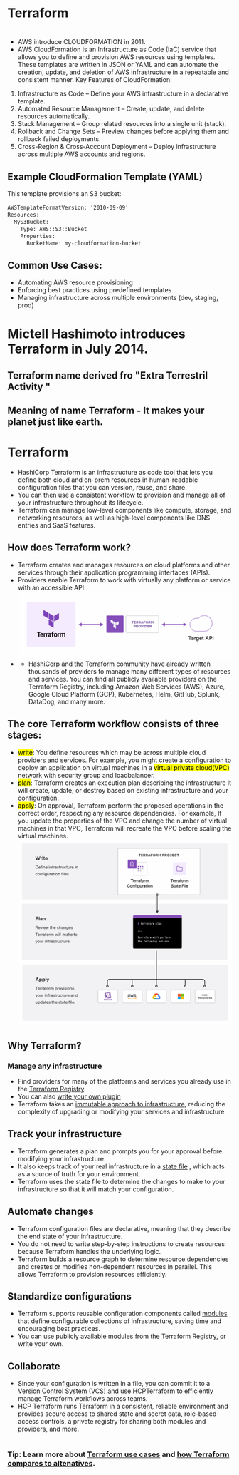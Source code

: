 # Terraform

#

- AWS introduce CLOUDFORMATION in 2011.
- AWS CloudFormation is an Infrastructure as Code (IaC) service that allows you to define and provision AWS resources using templates. These templates are written in JSON or YAML and can automate the creation, update, and deletion of AWS infrastructure in a repeatable and consistent manner.
  Key Features of CloudFormation:

1. Infrastructure as Code – Define your AWS infrastructure in a declarative template.
2. Automated Resource Management – Create, update, and delete resources automatically.
3. Stack Management – Group related resources into a single unit (stack).
4. Rollback and Change Sets – Preview changes before applying them and rollback failed deployments.
5. Cross-Region & Cross-Account Deployment – Deploy infrastructure across multiple AWS accounts and regions.

## Example CloudFormation Template (YAML)

This template provisions an S3 bucket:

```
AWSTemplateFormatVersion: '2010-09-09'
Resources:
  MyS3Bucket:
    Type: AWS::S3::Bucket
    Properties:
      BucketName: my-cloudformation-bucket

```

## Common Use Cases:

- Automating AWS resource provisioning
- Enforcing best practices using predefined templates
- Managing infrastructure across multiple environments (dev, staging, prod)

#

# Mictell Hashimoto introduces Terraform in July 2014.

## Terraform name derived fro "Extra Terrestril Activity "

## Meaning of name Terraform - It makes your planet just like earth.

#

# Terraform

- HashiCorp Terraform is an infrastructure as code tool that lets you define both cloud and on-prem resources in human-readable configuration files that you can version, reuse, and share.
- You can then use a consistent workflow to provision and manage all of your infrastructure throughout its lifecycle.
- Terraform can manage low-level components like compute, storage, and networking resources, as well as high-level components like DNS entries and SaaS features.

## How does Terraform work?

- Terraform creates and manages resources on cloud platforms and other services through their application programming interfaces (APIs).
- Providers enable Terraform to work with virtually any platform or service with an accessible API.
  ![alt text](image.png)
- - HashiCorp and the Terraform community have already written thousands of providers to manage many different types of resources and services. You can find all publicly available providers on the Terraform Registry, including Amazon Web Services (AWS), Azure, Google Cloud Platform (GCP), Kubernetes, Helm, GitHub, Splunk, DataDog, and many more.

## The core Terraform workflow consists of three stages:

- <mark>write</mark>: You define resources which may be across multiple cloud providers and services.
  For example, you might create a configuration to deploy an application on virtual machines in a <mark>virtual private cloud(VPC)</mark> network with security group and loadbalancer.
- <mark>plan</mark>: Terraform creates an execution plan describing the infrastructure it will create, update, or destroy based on existing infrastructure and your configuration.
- <mark>apply</mark>: On approval, Terraform perform the proposed operations in the correct order, respecting any resource dependencies. For example, If you update the properties of the VPC and change the number of virtual machines in that VPC, Terraform will recreate the VPC before scaling the virtual machines.
  ![write, plan, apply](image-1.png)

## Why Terraform?

### Manage any infrastructure

- Find providers for many of the platforms and services you already use in the [Terraform Registry](https://registry.terraform.io/?product_intent=terraform).
- You can also [write your own plugin](https://developer.hashicorp.com/terraform/plugin)
- Terraform takes an [immutable approach to infrastructure](https://www.hashicorp.com/resources/what-is-mutable-vs-immutable-infrastructure), reducing the complexity of upgrading or modifying your services and infrastructure.

## Track your infrastructure

- Terraform generates a plan and prompts you for your approval before modifying your infrastructure.
- It also keeps track of your real infrastructure in a [state file](https://developer.hashicorp.com/terraform/language/state) , which acts as a source of truth for your environment.
- Terraform uses the state file to determine the changes to make to your infrastructure so that it will match your configuration.

## Automate changes

- Terraform configuration files are declarative, meaning that they describe the end state of your infrastructure.
- You do not need to write step-by-step instructions to create resources because Terraform handles the underlying logic.
- Terraform builds a resource graph to determine resource dependencies and creates or modifies non-dependent resources in parallel. This allows Terraform to provision resources efficiently.

## Standardize configurations

- Terraform supports reusable configuration components called [modules](https://developer.hashicorp.com/terraform/language/modules) that define configurable collections of infrastructure, saving time and encouraging best practices.
- You can use publicly available modules from the Terraform Registry, or write your own.

## Collaborate

- Since your configuration is written in a file, you can commit it to a Version Control System (VCS) and use [HCP](https://developer.hashicorp.com/terraform/intro/terraform-editions#hcp-terraform)Terraform to efficiently manage Terraform workflows across teams.
- HCP Terraform runs Terraform in a consistent, reliable environment and provides secure access to shared state and secret data, role-based access controls, a private registry for sharing both modules and providers, and more.

#

### Tip: Learn more about [Terraform use cases](https://developer.hashicorp.com/terraform/intro/use-cases) and [how Terraform compares to altenatives](https://developer.hashicorp.com/terraform/intro/vs).
